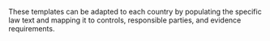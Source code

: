These templates can be adapted to each country by populating the specific law text and mapping it to controls, responsible parties, and evidence requirements.
